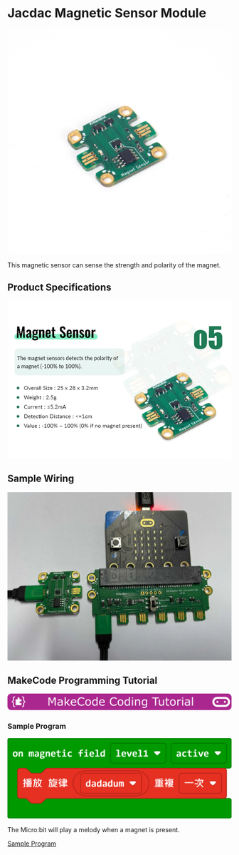 # Jacdac Magnetic Sensor Module

![](./images/magnet1.png)

This magnetic sensor can sense the strength and polarity of the magnet.

## Product Specifications

![](./images/magnet2.png)

## Sample Wiring

![](./images/magnet3.png)

## MakeCode Programming Tutorial

![](../functional_module/PWmodules/images/mcbanner.png)

### Sample Program

![](./images/magnet_code.png)

The Micro:bit will play a melody when a magnet is present.

[Sample Program](https://makecode.microbit.org/_4s2VREa3eXhc)